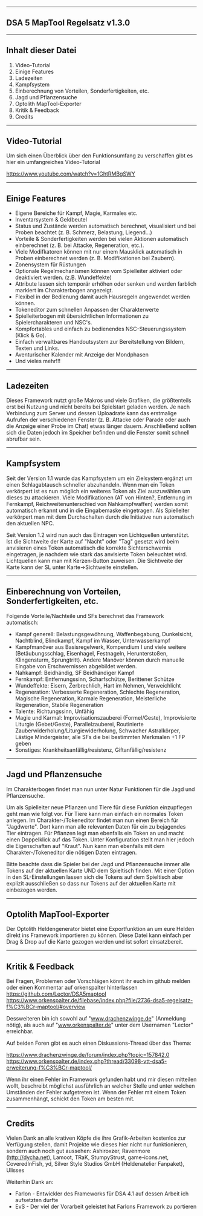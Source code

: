 ----------------------------------------
DSA 5 MapTool Regelsatz v1.3.0
----------------------------------------

-------------------
Inhalt dieser Datei
-------------------

1. Video-Tutorial
2. Einige Features
3. Ladezeiten
4. Kampfsystem
5. Einberechnung von Vorteilen, Sonderfertigkeiten, etc.
6. Jagd und Pflanzensuche
7. Optolith MapTool-Exporter
8. Kritik & Feedback
9. Credits

--------------
Video-Tutorial
--------------

Um sich einen Überblick über den Funktionsumfang zu verschaffen gibt es hier ein umfangreiches Video-Tutorial

https://www.youtube.com/watch?v=1GhtRMBgSWY

---------------
Einige Features
---------------

- Eigene Bereiche für Kampf, Magie, Karmales etc.
- Inventarsystem & Geldbeutel
- Status und Zustände werden automatisch berechnet, visualisiert und bei Proben beachtet (z. B. Schmerz, Belastung, Liegend...)
- Vorteile & Sonderfertigkeiten werden bei vielen Aktionen automatisch einberechnet (z. B. bei Attacke, Regeneration, etc.).
- Viele Modifkatoren können mit nur einem Mausklick automatisch in Proben einberechnet werden (z. B. Modifikationen bei Zaubern).
- Zonensystem für Rüstungen
- Optionale Regelmechanismen können vom Spielleiter aktiviert oder deaktiviert werden. (z.B. Wundeffekte)
- Attribute lassen sich temporär erhöhen oder senken und werden farblich markiert im Charakterbogen angezeigt.
- Flexibel in der Bedienung damit auch Hausregeln angewendet werden können.
- Tokeneditor zum schnellen Anpassen der Charakterwerte
- Spielleiterbogen mit übersichtlichen Informationen zu Spielercharakteren und NSC's.
- Kompfortables und einfach zu bedienendes NSC-Steuerungssystem (Klick & Go).
- Einfach verwaltbares Handoutsystem zur Bereitstellung von Bildern, Texten und Links.
- Aventurischer Kalender mit Anzeige der Mondphasen
- Und vieles mehr!!!

----------
Ladezeiten
----------

Dieses Framework nutzt große Makros und viele Grafiken, die größtenteils erst bei Nutzung und nicht bereits bei Spielstart geladen werden. Je nach Verbindung zum Server und dessen Uploadrate kann das erstmalige Aufrufen der verschiedenen Fenster (z. B. Attacke oder Parade oder auch die Anzeige einer Probe im Chat) etwas länger dauern. Anschließend sollten sich die Daten jedoch im Speicher befinden und die Fenster somit schnell abrufbar sein.

-----------
Kampfsystem
-----------

Seit der Version 1.1 wurde das Kampfsystem um ein Zielsystem ergänzt um einen Schlagabtausch schneller abzuhandeln. Wenn man ein Token verkörpert ist es nun möglich ein weiteres Token als Ziel auszuwählen um dieses zu attackieren. Viele Modifikationen (AT von Hinten?, Entfernung im Fernkampf, Reichweitenunterschied von Nahkampfwaffen) werden somit automatisch erkannt und in die Eingabemaske eingetragen. Als Spielleiter verkörpert man mit dem Durchschalten durch die Initiative nun automatisch den aktuellen NPC.

Seit Version 1.2 wird nun auch das Eintragen von Lichtquellen unterstützt. Ist die Sichtweite der Karte auf "Nacht" oder "Tag" gesetzt wird beim anvisieren eines Token automatisch die korrekte Sichterschwernis eingetragen, je nachdem wie stark das anvisierte Token beleuchtet wird. Lichtquellen kann man mit Kerzen-Button zuweisen. Die Sichtweite der Karte kann der SL unter Karte->Sichtweite einstellen.

-----------------------------------------------------
Einberechnung von Vorteilen, Sonderfertigkeiten, etc.
-----------------------------------------------------

Folgende Vorteile/Nachteile und SFs berechnet das Framework automatisch:

- Kampf generell: Belastungsgewöhnung, Waffenbegabung, Dunkelsicht, Nachtblind, Blindkampf, Kampf im Wasser, Unterwasserkampf
- Kampfmanöver aus Basisregelwerk, Kompendium I und viele weitere (Betäubungsschlag, Eisenhagel, Festnageln, Herunterstoßen, Klingensturm, Sprungtritt). Andere Manöver können durch manuelle Eingabe von Erschwernissen abgebildet werden.
- Nahkampf: Beidhändig, SF Beidhändiger Kampf
- Fernkampf: Entfernungssinn, Scharfschütze, Berittener Schütze
- Wundeffekte: Eisern, Zerbrechlich, Hart im Nehmen, Verweichlicht
- Regeneration: Verbesserte Regeneration, Schlechte Regeneration, Magische Regeneration, Karmale Regeneration, Meisterliche Regeneration, Stabile Regeneration
- Talente: Richtungssinn, Unfähig
- Magie und Karmal: Improvisationszauberei (Formel/Geste), Improvisierte Liturgie (Gebet/Geste), Parallelzauberei, Routinierte Zauberwiderholung/Liturgiewiderholung, Schwacher Astralkörper, Lästige Mindergeister, alle SFs die bei bestimmten Merkmalen +1 FP geben
- Sonstiges: Krankheitsanfällig/resistenz, Giftanfällig/resistenz

-------------------------------
Jagd und Pflanzensuche
-------------------------------

Im Charakterbogen findet man nun unter Natur Funktionen für die Jagd und Pflanzensuche.

Um als Spielleiter neue Pflanzen und Tiere für diese Funktion einzupflegen geht man wie folgt vor.
Für Tiere kann man einfach ein normales Token anlegen. Im Charakter-/Tokeneditor findet man nun einen Bereich für "Jagdwerte". Dort kann man alle relevanten Daten für ein zu bejagendes Tier eintragen.
Für Pflanzen legt man ebenfalls ein Token an und macht einen Doppelklick auf das Token. Unter Konfiguration stellt man hier jedoch die Eigenschaften auf "Kraut". Nun kann man ebenfalls mit dem Charakter-/Tokeneditor die nötigen Daten eintragen.

Bitte beachte dass die Spieler bei der Jagd und Pflanzensuche immer alle Tokens auf der aktuellen Karte UND dem Spieltisch finden. Mit einer Option in den SL-Einstellungen lassen sich die Tokens auf dem Spieltisch aber explizit ausschließen so dass nur Tokens auf der aktuellen Karte mit einbezogen werden.

-------------------------------
Optolith MapTool-Exporter
-------------------------------

Der Optolith Heldengenerator bietet eine Exportfunktion an um eure Helden direkt ins Framework importieren zu können.
Diese Datei kann einfach per Drag & Drop auf die Karte gezogen werden und ist sofort einsatzbereit.

-----------------
Kritik & Feedback
-----------------

Bei Fragen, Problemen oder Vorschlägen könnt ihr euch im github melden oder einen Kommentar auf orkenspalter hinterlassen
https://github.com/Lector/DSA5maptool
https://www.orkenspalter.de/filebase/index.php?file/2736-dsa5-regelsatz-f%C3%BCr-maptool/#overview

Dessweiteren bin ich sowohl auf "www.drachenzwinge.de" (Anmeldung nötig), als auch auf "www.orkenspalter.de" unter dem Usernamen "Lector" erreichbar.

Auf beiden Foren gibt es auch einen Diskussions-Thread über das Thema:

https://www.drachenzwinge.de/forum/index.php?topic=157842.0
https://www.orkenspalter.de/index.php?thread/33098-vtt-dsa5-erweiterung-f%C3%BCr-maptool/

Wenn ihr einen Fehler im Framework gefunden habt und mir diesen mitteilen wollt, beschreibt möglichst ausführlich an welcher Stelle und unter welchen Umständen der Fehler aufgetreten ist. Wenn der Fehler mit einem Token zusammenhängt, schickt den Token am besten mit.

--------
Credits
--------

Vielen Dank an alle krativen Köpfe die ihre Grafik-Arbeiten kostenlos zur Verfügung stellen, damit Projekte wie dieses hier nicht nur funktionieren, sondern auch noch gut aussehen:
Ashiroxzer, Ravenmore (http://dycha.net), Lamoot, TRaK, StumpyStrust, game-icons.net, CoveredInFish, yd, Silver Style Studios GmbH (Heldenatelier Fanpaket), Ulisses

Weiterhin Dank an:
- Farlon - Entwickler des Frameworks für DSA 4.1 auf dessen Arbeit ich aufsetzten durfte
- EvS - Der viel der Vorarbeit geleistet hat Farlons Framework zu portieren